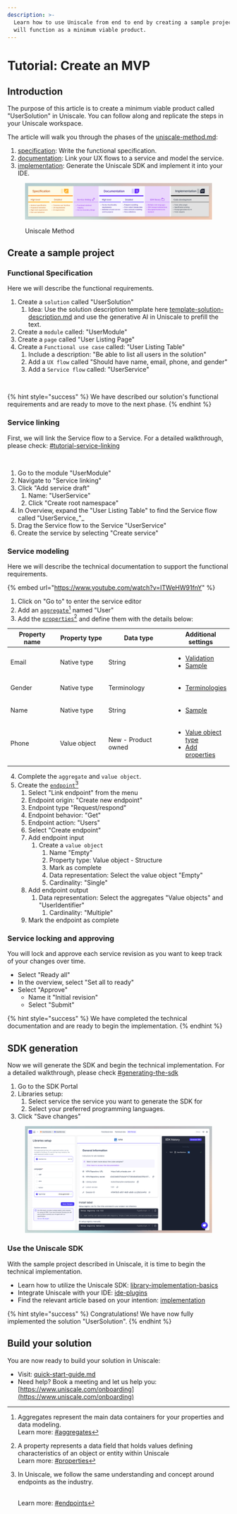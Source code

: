 ```yaml
---
description: >-
  Learn how to use Uniscale from end to end by creating a sample project. This
  will function as a minimum viable product.
---
```


# Tutorial: Create an MVP

## Introduction

The purpose of this article is to create a minimum viable product called "UserSolution" in Uniscale. You can follow along and replicate the steps in your Uniscale workspace.

The article will walk you through the phases of the [uniscale-method.md](uniscale-method.md "mention"):

1. [specification](../using-uniscale/specification/ "mention"): Write the functional specification.
2. [documentation](../using-uniscale/documentation/ "mention"): Link your UX flows to a service and model the service.
3. [implementation](../using-uniscale/implementation/ "mention"): Generate the Uniscale SDK and implement it into your IDE.

<figure><img src="../.gitbook/assets/image (1).png" alt=""><figcaption><p>Uniscale Method</p></figcaption></figure>



## Create a sample project

### Functional Specification

Here we will describe the functional requirements.

1. Create a `solution` called "UserSolution"
   1. Idea: Use the solution description template here [template-solution-description.md](../using-uniscale/specification/high-level-specification/template-solution-description.md "mention") and use the generative AI in Uniscale to prefill the text.
2. Create a `module` called: "UserModule"
3. Create a `page` called "User Listing Page"
4. Create a `Functional use case` called: "User Listing Table"
   1. Include a description: "Be able to list all users in the solution"
   2. Add a `UX flow` called "Should have name, email, phone, and gender"
   3. Add a `Service flow` called: "UserService"

<figure><img src="../.gitbook/assets/CleanShot 2024-07-23 at 11.13.15.gif" alt=""><figcaption></figcaption></figure>

{% hint style="success" %}
We have described our solution's functional requirements and are ready to move to the next phase.
{% endhint %}



### Service linking

First, we will link the Service flow to a Service. For a detailed walkthrough, please check: [#tutorial-service-linking](../using-uniscale/documentation/service-linking/#tutorial-service-linking "mention")

<figure><img src="../.gitbook/assets/CleanShot 2024-07-23 at 11.17.12.gif" alt=""><figcaption></figcaption></figure>

1. Go to the module "UserModule"
2. Navigate to "Service linking"
3. Click "Add service draft"
   1. Name: "UserService"
   2. Click "Create root namespace"
4. In Overview, expand the "User Listing Table" to find the Service flow called "UserService_"_
5. Drag the Service flow to the Service "UserService"
6. Create the service by selecting "Create service"



### Service modeling

Here we will describe the technical documentation to support the functional requirements.

{% embed url="https://www.youtube.com/watch?v=ITWeHW91fnY" %}

1. Click on "Go to" to enter the service editor
2. Add an [`aggregate`](#user-content-fn-1)[^1] named "User"
3. Add the [`properties`](#user-content-fn-2)[^2] and define them with the details below:

<table><thead><tr><th width="159">Property name</th><th width="152">Property type</th><th width="223">Data type</th><th>Additional settings</th></tr></thead><tbody><tr><td>Email</td><td>Native type</td><td>String</td><td><ul><li><a data-footnote-ref href="#user-content-fn-3">Validation</a></li><li><a data-footnote-ref href="#user-content-fn-4">Sample</a></li></ul></td></tr><tr><td>Gender</td><td>Native type</td><td>Terminology</td><td><ul><li><a data-footnote-ref href="#user-content-fn-5">Terminologies</a></li></ul></td></tr><tr><td>Name</td><td>Native type</td><td>String</td><td><ul><li><a data-footnote-ref href="#user-content-fn-6">Sample</a></li></ul></td></tr><tr><td>Phone</td><td>Value object</td><td>New - Product owned</td><td><ul><li><a data-footnote-ref href="#user-content-fn-7">Value object type</a></li><li><a data-footnote-ref href="#user-content-fn-8">Add properties</a></li></ul></td></tr></tbody></table>

4. Complete the `aggregate` and `value object`.
5. Create the [`endpoint`](#user-content-fn-9)[^9]&#x20;
   1. Select "Link endpoint" from the menu
   2. Endpoint origin: "Create new endpoint"
   3. Endpoint type "Request/respond"
   4. Endpoint behavior: "Get"
   5. Endpoint action: "Users"
   6. Select "Create endpoint"
   7. Add endpoint input
      1. Create a `value object`
         1. Name "Empty"
         2. Property type: Value object - Structure
         3. Mark as complete
         4. Data representation: Select the value object "Empty"
         5. Cardinality: "Single"
   8. Add endpoint output
      1. Data representation: Select the aggregates "Value objects" and "UserIdentifier"
         1. Cardinality: "Multiple"
   9. Mark the endpoint as complete



### Service locking and approving

You will lock and approve each service revision as you want to keep track of your changes over time.

* Select "Ready all"
* In the overview, select "Set all to ready"
* Select "Approve"
  * Name it "Initial revision"
  * Select "Submit"&#x20;

{% hint style="success" %}
We have completed the technical documentation and are ready to begin the implementation.
{% endhint %}



## SDK generation

Now we will generate the SDK and begin the technical implementation. For a detailed walkthrough, please check [#generating-the-sdk](../using-uniscale/implementation/introduction-to-sdk/#generating-the-sdk "mention")

1. Go to the SDK Portal
2. Libraries setup:
   1. Select service the service you want to generate the SDK for
   2. Select your preferred programming languages.
3. Click "Save changes"

<figure><img src="../.gitbook/assets/CleanShot 2024-07-24 at 11.39.29@2x.png" alt=""><figcaption></figcaption></figure>



### Use the Uniscale SDK

With the sample project described in Uniscale, it is time to begin the technical implementation.&#x20;

* Learn how to utilize the Uniscale SDK: [library-implementation-basics](../using-uniscale/implementation/library-implementation-basics/ "mention")
* Integrate Uniscale with your IDE: [ide-plugins](../using-uniscale/implementation/ide-plugins/ "mention")
* Find the relevant article based on your intention: [implementation](../using-uniscale/implementation/ "mention")

{% hint style="success" %}
Congratulations! We have now fully implemented the solution "UserSolution".&#x20;
{% endhint %}



## Build your solution

You are now ready to build your solution in Uniscale:

* Visit: [quick-start-guide.md](quick-start-guide.md "mention")
* Need help? Book a meeting and let us help you: [https://www.uniscale.com/onboarding](https://www.uniscale.com/onboarding)

[^1]: Aggregates represent the main data containers for your properties and data modeling.\
    Learn more: [#aggregates](../using-uniscale/documentation/service-basics/#aggregates "mention")

[^2]: A property represents a data field that holds values defining characteristics of an object or entity within Uniscale\
    Learn more: [#properties](../using-uniscale/documentation/service-modeling/properties-and-terminologies.md#properties "mention")

[^3]: * Field restriction: Forced validation
    * Name: "Valid Email"
    * Validation type: string -> REGEX
    * Expression: ^\[\w-.]+@(\[\w-]+.)+\[\w-]{2,4}$
    * Description: "Should be a valid email"

[^4]: * "test@example.com"

[^5]: * "Male"
    * "Female"

[^6]: * "John Doe"

[^7]: "Structure"

[^8]: * CountryCode
    * Number

[^9]: In Uniscale, we follow the same understanding and concept around endpoints as the industry.

    \
    Learn more: [#endpoints](../using-uniscale/documentation/service-basics/#endpoints "mention")
